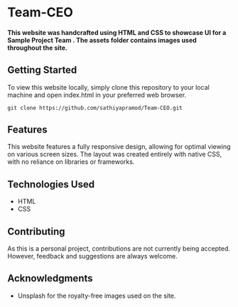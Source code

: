 # Team-CEO


#### This website was handcrafted using HTML and CSS to showcase UI for a Sample Project Team . The assets folder contains images used throughout the site.

## Getting Started

To view this website locally, simply clone this repository to your local machine and open index.html in your preferred web browser.
```git
git clone https://github.com/sathiyapramod/Team-CEO.git
```
## Features

This website features a fully responsive design, allowing for optimal viewing on various screen sizes. The layout was created entirely with native CSS, with no reliance on libraries or frameworks.

## Technologies Used
* HTML
* CSS

## Contributing

As this is a personal project, contributions are not currently being accepted. However, feedback and suggestions are always welcome.

## Acknowledgments

* Unsplash for the royalty-free images used on the site.
